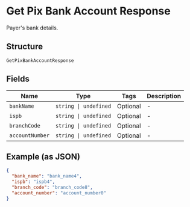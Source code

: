
# Get Pix Bank Account Response

Payer's bank details.

## Structure

`GetPixBankAccountResponse`

## Fields

| Name | Type | Tags | Description |
|  --- | --- | --- | --- |
| `bankName` | `string \| undefined` | Optional | - |
| `ispb` | `string \| undefined` | Optional | - |
| `branchCode` | `string \| undefined` | Optional | - |
| `accountNumber` | `string \| undefined` | Optional | - |

## Example (as JSON)

```json
{
  "bank_name": "bank_name4",
  "ispb": "ispb4",
  "branch_code": "branch_code8",
  "account_number": "account_number0"
}
```

